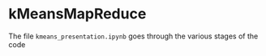 # kMeansMapReduce

The file ```kmeans_presentation.ipynb``` goes through the various stages of the code
